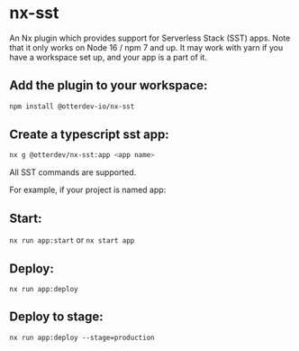 # nx-sst

An Nx plugin which provides support for Serverless Stack (SST) apps.
Note that it only works on Node 16 / npm 7 and up.
 It may work with yarn if you have a workspace set up, and your app is a part of it.

## Add the plugin to your workspace:

```sh
npm install @otterdev-io/nx-sst
```

## Create a typescript sst app:

```sh
nx g @otterdev/nx-sst:app <app name>
```

All SST commands are supported.

For example, if your project is named app:
## Start:

`nx run app:start` or `nx start app`

## Deploy:
```
nx run app:deploy 
```

## Deploy to stage:
```
nx run app:deploy --stage=production
```
